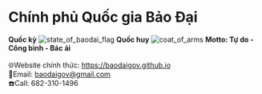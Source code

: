 # Chính phủ Quốc gia Bảo Đại
**Quốc kỳ**
![state_of_baodai_flag](https://user-images.githubusercontent.com/119743748/220049002-b9840715-ffb7-4050-9fab-70bc49d800f2.svg)
**Quốc huy**
![coat_of_arms](https://user-images.githubusercontent.com/119743748/220049020-84dcef5a-e750-4a0c-9876-89cf26b3be99.svg)
**Motto: Tự do - Công bình - Bác ái**
<br/><br/>
🌐Website chính thức: https://baodaigov.github.io<br/>
📧Email: baodaigov@gmail.com<br/>
☎️Call: 682-310-1496<br/>
